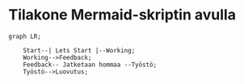 # Tilakone Mermaid-skriptin avulla


```mermaid
graph LR;

    Start--| Lets Start |--Working;
    Working-->Feedback;
    Feedback-- Jatketaan hommaa --Työstö;
    Työstö-->Luovutus;
```
